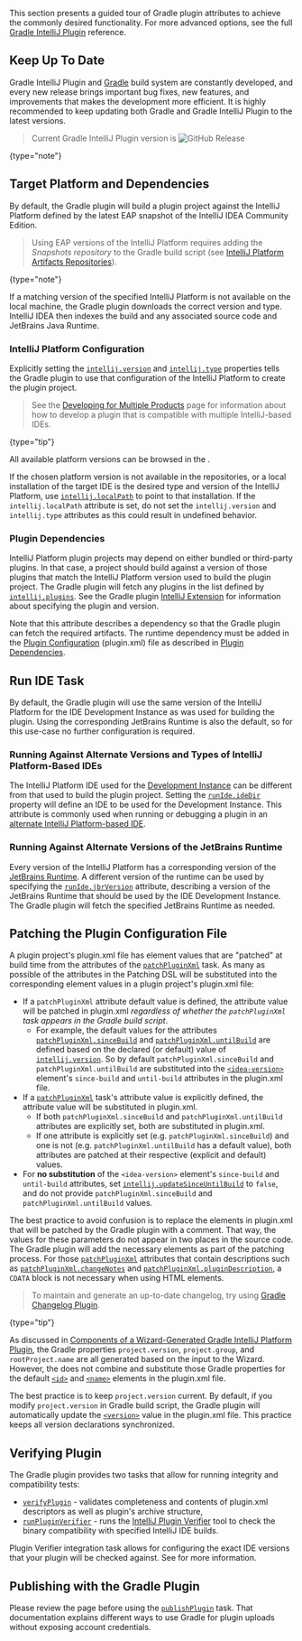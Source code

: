 [//]: # (title: Configuring the Gradle IntelliJ Plugin)

<!-- Copyright 2000-2022 JetBrains s.r.o. and contributors. Use of this source code is governed by the Apache 2.0 license. -->

This section presents a guided tour of Gradle plugin attributes to achieve the commonly desired functionality.
For more advanced options, see the full [Gradle IntelliJ Plugin](tools_gradle_intellij_plugin.md) reference.

## Keep Up To Date

Gradle IntelliJ Plugin and [Gradle](https://gradle.org/install/) build system are constantly developed, and every new release brings important bug fixes, new features, and improvements that makes the development more efficient.
It is highly recommended to keep updating both Gradle and Gradle IntelliJ Plugin to the latest versions.

> Current Gradle IntelliJ Plugin version is ![GitHub Release](https://img.shields.io/github/release/jetbrains/gradle-intellij-plugin.svg?style=flat-square)
>
{type="note"}

## Target Platform and Dependencies

By default, the Gradle plugin will build a plugin project against the IntelliJ Platform defined by the latest EAP snapshot of the IntelliJ IDEA Community Edition.

> Using EAP versions of the IntelliJ Platform requires adding the _Snapshots repository_ to the Gradle build script (see [IntelliJ Platform Artifacts Repositories](intellij_artifacts.md)).
>
{type="note"}

If a matching version of the specified IntelliJ Platform is not available on the local machine, the Gradle plugin downloads the correct version and type.
IntelliJ IDEA then indexes the build and any associated source code and JetBrains Java Runtime.

### IntelliJ Platform Configuration

Explicitly setting the [`intellij.version`](tools_gradle_intellij_plugin.md#intellij-extension-version) and [`intellij.type`](tools_gradle_intellij_plugin.md#intellij-extension-type) properties tells the Gradle plugin to use that configuration of the IntelliJ Platform to create the plugin project.

> See the [Developing for Multiple Products](dev_alternate_products.md) page for information about how to develop a plugin that is compatible with multiple IntelliJ-based IDEs.
>
{type="tip"}

All available platform versions can be browsed in the [](intellij_artifacts.md).

If the chosen platform version is not available in the repositories, or a local installation of the target IDE is the desired type and version of the IntelliJ Platform, use [`intellij.localPath`](tools_gradle_intellij_plugin.md#intellij-extension-localpath) to point to that installation.
If the `intellij.localPath` attribute is set, do not set the `intellij.version` and `intellij.type` attributes as this could result in undefined behavior.

### Plugin Dependencies

IntelliJ Platform plugin projects may depend on either bundled or third-party plugins.
In that case, a project should build against a version of those plugins that match the IntelliJ Platform version used to build the plugin project.
The Gradle plugin will fetch any plugins in the list defined by [`intellij.plugins`](tools_gradle_intellij_plugin.md#intellij-extension-plugins).
See the Gradle plugin [IntelliJ Extension](tools_gradle_intellij_plugin.md#configuration-intellij-extension) for information about specifying the plugin and version.

Note that this attribute describes a dependency so that the Gradle plugin can fetch the required artifacts.
The runtime dependency must be added in the [Plugin Configuration](plugin_configuration_file.md) (<path>plugin.xml</path>) file as described in [Plugin Dependencies](plugin_dependencies.md#3-dependency-declaration-in-pluginxml).

## Run IDE Task

By default, the Gradle plugin will use the same version of the IntelliJ Platform for the IDE Development Instance as was used for building the plugin.
Using the corresponding JetBrains Runtime is also the default, so for this use-case no further configuration is required.

### Running Against Alternate Versions and Types of IntelliJ Platform-Based IDEs

The IntelliJ Platform IDE used for the [Development Instance](ide_development_instance.md) can be different from that used to build the plugin project.
Setting the [`runIde.ideDir`](tools_gradle_intellij_plugin.md#runide-task-idedir) property will define an IDE to be used for the Development Instance.
This attribute is commonly used when running or debugging a plugin in an [alternate IntelliJ Platform-based IDE](intellij_platform.md#ides-based-on-the-intellij-platform).

### Running Against Alternate Versions of the JetBrains Runtime

Every version of the IntelliJ Platform has a corresponding version of the [JetBrains Runtime](ide_development_instance.md#using-a-jetbrains-runtime-for-the-development-instance).
A different version of the runtime can be used by specifying the [`runIde.jbrVersion`](tools_gradle_intellij_plugin.md#runide-task-jbrversion) attribute, describing a version of the JetBrains Runtime that should be used by the IDE Development Instance.
The Gradle plugin will fetch the specified JetBrains Runtime as needed.

## Patching the Plugin Configuration File

A plugin project's <path>plugin.xml</path> file has element values that are "patched" at build time from the attributes of the [`patchPluginXml`](tools_gradle_intellij_plugin.md#tasks-patchpluginxml) task.
As many as possible of the attributes in the Patching DSL will be substituted into the corresponding element values in a plugin project's <path>plugin.xml</path> file:
* If a `patchPluginXml` attribute default value is defined, the attribute value will be patched in <path>plugin.xml</path> _regardless of whether the `patchPluginXml` task appears in the Gradle build script_.
  * For example, the default values for the attributes [`patchPluginXml.sinceBuild`](tools_gradle_intellij_plugin.md#patchpluginxml-task-sincebuild) and [`patchPluginXml.untilBuild`](tools_gradle_intellij_plugin.md#patchpluginxml-task-untilbuild) are defined based on the declared (or default) value of [`intellij.version`](tools_gradle_intellij_plugin.md#intellij-extension-version).
    So by default `patchPluginXml.sinceBuild` and `patchPluginXml.untilBuild` are substituted into the [`<idea-version>`](plugin_configuration_file.md#idea-plugin__idea-version) element's `since-build` and `until-build` attributes in the <path>plugin.xml</path> file.
* If a [`patchPluginXml`](tools_gradle_intellij_plugin.md#tasks-patchpluginxml) task's attribute value is explicitly defined, the attribute value will be substituted in <path>plugin.xml</path>.
  * If both `patchPluginXml.sinceBuild` and `patchPluginXml.untilBuild` attributes are explicitly set, both are substituted in <path>plugin.xml</path>.
  * If one attribute is explicitly set (e.g. `patchPluginXml.sinceBuild`) and one is not (e.g. `patchPluginXml.untilBuild` has a default value), both attributes are patched at their respective (explicit and default) values.
* For **no substitution** of the `<idea-version>` element's `since-build` and `until-build` attributes, set [`intellij.updateSinceUntilBuild`](tools_gradle_intellij_plugin.md#intellij-extension-updatesinceuntilbuild) to `false`, and do not provide `patchPluginXml.sinceBuild` and `patchPluginXml.untilBuild` values.

The best practice to avoid confusion is to replace the elements in <path>plugin.xml</path> that will be patched by the Gradle plugin with a comment.
That way, the values for these parameters do not appear in two places in the source code.
The Gradle plugin will add the necessary elements as part of the patching process.
For those [`patchPluginXml`](tools_gradle_intellij_plugin.md#tasks-patchpluginxml) attributes that contain descriptions such as [`patchPluginXml.changeNotes`](tools_gradle_intellij_plugin.md#patchpluginxml-task-changenotes) and [`patchPluginXml.pluginDescription`](tools_gradle_intellij_plugin.md#patchpluginxml-task-plugindescription), a `CDATA` block is not necessary when using HTML elements.

> To maintain and generate an up-to-date changelog, try using [Gradle Changelog Plugin](https://github.com/JetBrains/gradle-changelog-plugin).
>
{type="tip"}

As discussed in [Components of a Wizard-Generated Gradle IntelliJ Platform Plugin](gradle_prerequisites.md#components-of-a-wizard-generated-gradle-intellij-platform-plugin), the Gradle properties `project.version`, `project.group`, and `rootProject.name` are all generated based on the input to the Wizard.
However, the [](tools_gradle_intellij_plugin.md) does not combine and substitute those Gradle properties for the default [`<id>`](plugin_configuration_file.md#idea-plugin__id) and [`<name>`](plugin_configuration_file.md#idea-plugin__name) elements in the <path>plugin.xml</path> file.

The best practice is to keep `project.version` current.
By default, if you modify `project.version` in Gradle build script, the Gradle plugin will automatically update the [`<version>`](plugin_configuration_file.md#idea-plugin__version) value in the <path>plugin.xml</path> file.
This practice keeps all version declarations synchronized.

## Verifying Plugin

The Gradle plugin provides two tasks that allow for running integrity and compatibility tests:
* [`verifyPlugin`](tools_gradle_intellij_plugin.md#tasks-verifyplugin) - validates completeness and contents of <path>plugin.xml</path> descriptors as well as plugin's archive structure,
* [`runPluginVerifier`](tools_gradle_intellij_plugin.md#tasks-runpluginverifier) - runs the [IntelliJ Plugin Verifier](https://github.com/JetBrains/intellij-plugin-verifier) tool to check the binary compatibility with specified IntelliJ IDE builds.

Plugin Verifier integration task allows for configuring the exact IDE versions that your plugin will be checked against.
See [](verifying_plugin_compatibility.md#plugin-verifier) for more information.

## Publishing with the Gradle Plugin

Please review the [](deployment.md) page before using the [`publishPlugin`](tools_gradle_intellij_plugin.md#tasks-publishplugin) task.
That documentation explains different ways to use Gradle for plugin uploads without exposing account credentials.
